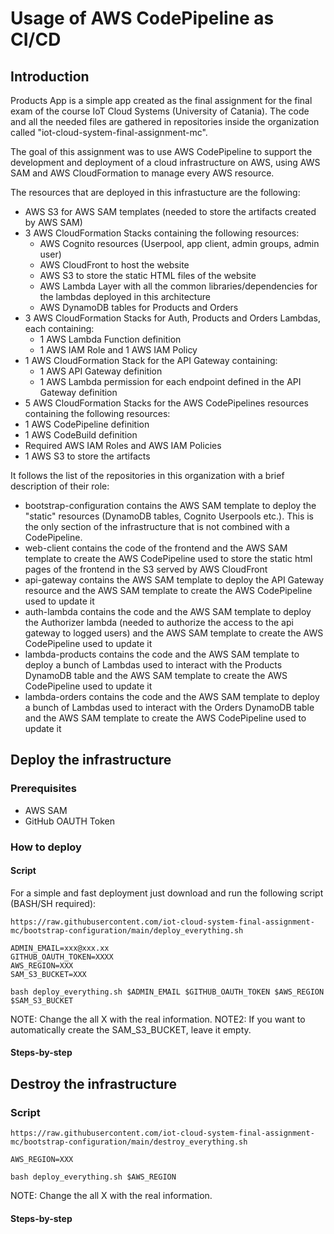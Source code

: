 # Usage of AWS CodePipeline as CI/CD

## Introduction

Products App is a simple app created as the final assignment for the final exam of the course IoT Cloud Systems (University of Catania). The code and all the needed files are gathered in repositories inside the organization called "iot-cloud-system-final-assignment-mc".

The goal of this assignment was to use AWS CodePipeline to support the development and deployment of a cloud infrastructure on AWS, using AWS SAM and AWS CloudFormation to manage every AWS resource.

The resources that are deployed in this infrastucture are the following:
- AWS S3 for AWS SAM templates (needed to store the artifacts created by AWS SAM)
- 3 AWS CloudFormation Stacks containing the following resources:
  - AWS Cognito resources (Userpool, app client, admin groups, admin user)
  - AWS CloudFront to host the website
  - AWS S3 to store the static HTML files of the website
  - AWS Lambda Layer with all the common libraries/dependencies for the lambdas deployed in this architecture
  - AWS DynamoDB tables for Products and Orders
- 3 AWS CloudFormation Stacks for Auth, Products and Orders Lambdas, each containing:
  - 1 AWS Lambda Function definition
  - 1 AWS IAM Role and 1 AWS IAM Policy
- 1 AWS CloudFormation Stack for the API Gateway containing:
  - 1 AWS API Gateway definition
  - 1 AWS Lambda permission for each endpoint defined in the API Gateway definition
- 5 AWS CloudFormation Stacks for the AWS CodePipelines resources containing the following resources:
 - 1 AWS CodePipeline definition
 - 1 AWS CodeBuild definition
 - Required AWS IAM Roles and AWS IAM Policies
 - 1 AWS S3 to store the artifacts


It follows the list of the repositories in this organization with a brief description of their role:
- bootstrap-configuration contains the AWS SAM template to deploy the "static" resources (DynamoDB tables, Cognito Userpools etc.). This is the only section of the infrastructure that is not combined with a CodePipeline.
- web-client contains the code of the frontend and the AWS SAM template to create the AWS CodePipeline used to store the static html pages of the frontend in the S3 served by AWS CloudFront
- api-gateway contains the AWS SAM template to deploy the API Gateway resource and the AWS SAM template to create the AWS CodePipeline used to update it
- auth-lambda contains the code and the AWS SAM template to deploy the Authorizer lambda (needed to authorize the access to the api gateway to logged users) and the AWS SAM template to create the AWS CodePipeline used to update it
- lambda-products contains the code and the AWS SAM template to deploy a bunch of Lambdas used to interact with the Products DynamoDB table and the AWS SAM template to create the AWS CodePipeline used to update it
- lambda-orders contains the code and the AWS SAM template to deploy a bunch of Lambdas used to interact with the Orders DynamoDB table and the AWS SAM template to create the AWS CodePipeline used to update it

## Deploy the infrastructure

### Prerequisites

- AWS SAM
- GitHub OAUTH Token

### How to deploy

#### Script

For a simple and fast deployment just download and run the following script (BASH/SH required):

```
https://raw.githubusercontent.com/iot-cloud-system-final-assignment-mc/bootstrap-configuration/main/deploy_everything.sh

ADMIN_EMAIL=xxx@xxx.xx
GITHUB_OAUTH_TOKEN=XXXX
AWS_REGION=XXX
SAM_S3_BUCKET=XXX

bash deploy_everything.sh $ADMIN_EMAIL $GITHUB_OAUTH_TOKEN $AWS_REGION $SAM_S3_BUCKET

```
NOTE: Change the all X with the real information.
NOTE2: If you want to automatically create the SAM_S3_BUCKET, leave it empty.



#### Steps-by-step


## Destroy the infrastructure

### Script

```
https://raw.githubusercontent.com/iot-cloud-system-final-assignment-mc/bootstrap-configuration/main/destroy_everything.sh

AWS_REGION=XXX

bash deploy_everything.sh $AWS_REGION

```
NOTE: Change the all X with the real information.



#### Steps-by-step

